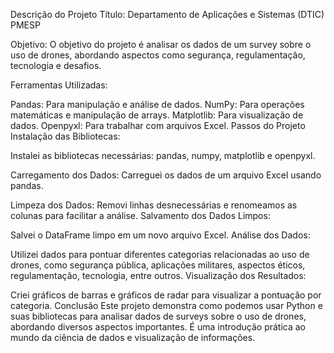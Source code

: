 Descrição do Projeto
Título: Departamento de Aplicações e Sistemas (DTIC) PMESP 

Objetivo: O objetivo do projeto é analisar os dados de um survey sobre o uso de drones, abordando aspectos como segurança, regulamentação, tecnologia e desafios.

Ferramentas Utilizadas:

Pandas: Para manipulação e análise de dados.
NumPy: Para operações matemáticas e manipulação de arrays.
Matplotlib: Para visualização de dados.
Openpyxl: Para trabalhar com arquivos Excel.
Passos do Projeto
Instalação das Bibliotecas:

Instalei as bibliotecas necessárias: pandas, numpy, matplotlib e openpyxl.

Carregamento dos Dados:
Carreguei os dados de um arquivo Excel usando pandas.

Limpeza dos Dados:
Removi linhas desnecessárias e renomeamos as colunas para facilitar a análise.
Salvamento dos Dados Limpos:

Salvei o DataFrame limpo em um novo arquivo Excel.
Análise dos Dados:

Utilizei dados para pontuar diferentes categorias relacionadas ao uso de drones, como segurança pública, aplicações militares, aspectos éticos, regulamentação, tecnologia, entre outros.
Visualização dos Resultados:

Criei gráficos de barras e gráficos de radar para visualizar a pontuação por categoria.
Conclusão
Este projeto demonstra como podemos usar Python e suas bibliotecas para analisar dados de surveys sobre o uso de drones, abordando diversos aspectos importantes. É uma introdução prática ao mundo da ciência de dados e visualização de informações.
